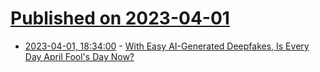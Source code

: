 # [Published on 2023-04-01](index.md)

* [2023-04-01, 18:34:00](https://slashdot.org/story/23/04/01/0414241/with-easy-ai-generated-deepfakes-is-every-day-april-fools-day-now?utm_source=rss1.0mainlinkanon&utm_medium=feed) - [With Easy AI-Generated Deepfakes, Is Every Day April Fool's Day Now?](https://slashdot.org/story/23/04/01/0414241/with-easy-ai-generated-deepfakes-is-every-day-april-fools-day-now?utm_source=rss1.0mainlinkanon&utm_medium=feed)
